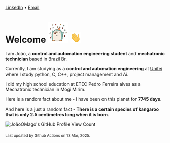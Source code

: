 [LinkedIn](https://www.linkedin.com/in/joão-pedro-gozzoli-b95641301/) &bull;
[Email](joaopedrogozzoli@gmail.com)

# Welcome <img src="happy.gif" height="64px" /> <img src="wave.gif" height="32px" />

I am João, a  **control and automation engineering student** and **mechatronic technician** based in Brazil Br.

Currently, I am studying as a **control and automation engineering** at [Unifei](https://unifei.edu.br) where I study python, C, C++, project management and Ai.

I did my high school education at ETEC Pedro Ferreira alves as a Mechatronic technician in Mogi Mirim.

Here is a random fact about me - I have been on this planet for **7745 days**.

And here is a just a random fact -  **There is a certain species of kangaroo that is only 2.5 centimetres long when it is born**.

![JoãoOMago's GitHub Profile View Count](https://komarev.com/ghpvc/?username=JoaoOMago)

<sub>Last updated by Github Actions on 13 Mar, 2025.</sub>
